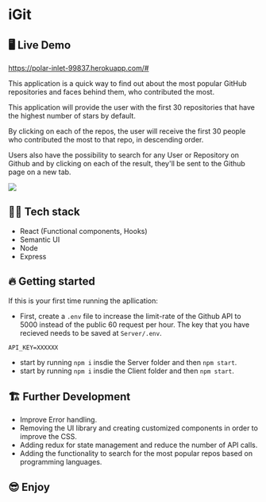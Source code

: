 # iGit

## 🖥 Live Demo
https://polar-inlet-99837.herokuapp.com/#

This application is a quick way to find out about the most popular GitHub repositories and faces behind them, who contributed the most.

This application will provide the user with the first 30 repositories that have the highest number of stars by default.

By clicking on each of the repos, the user will receive the first 30 people who contributed the most to that repo, in descending order.

Users also have the possibility to search for any User or Repository on Github and by clicking on each of the result, they'll be sent to the Github page on a new tab.

![](https://github.com/MoeTerani/SALT-FUTURICE-ME/blob/master/client/src/Images/screenshot.jpg)

## 👨‍💻 Tech stack

- React (Functional components, Hooks)
- Semantic UI
- Node
- Express

## 🔥 Getting started

If this is your first time running the apllication:

- First, create a `.env` file to increase the limit-rate of the Github API to 5000 instead of the public 60 request per hour. The key that you have recieved needs to be saved at `Server/.env`.

```
API_KEY=XXXXXX
```

- start by running `npm i` insdie the Server folder and then `npm start`.
- start by running `npm i` insdie the Client folder and then `npm start`.


## 🏗️ Further Development

- Improve Error handling.
- Removing the UI library and creating customized components in order to improve the CSS.
- Adding redux for state management and reduce the number of API calls.
- Adding the functionality to search for the most popular repos based on programming languages.


## 😎 Enjoy
